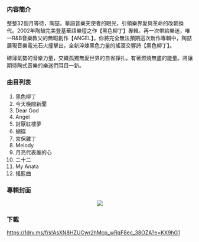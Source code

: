 ### 内容簡介

整整32個月等待，陶喆，華語音樂天使者的眼光，引領樂界愛與革命的改朝換代。2002年陶喆完美登基華語樂壇之作【黑色柳丁】專輯。再一次帶給樂迷，唯一R&B音樂教父的無暇創作【ANGEL】。你將完全無法預期這次新作專輯中，陶喆展現音樂電光石火撞擊出，全新淬煉黑色力量的搖滾交響詩【黑色柳丁】。

磅薄氣勢的音樂力量，交織孤獨無愛世界的自省掙扎，有著燃燒無盡的能量。將讓期待陶式音樂的樂迷們耳目一新。

### 曲目列表

1. 黑色柳丁
2. 今天晚間新聞
3. Dear God
4. Angel
5. 討厭紅樓夢
6. 蝴蝶
7. 宮保雞丁
8. Melody
9. 月亮代表誰的心
10. 二十二
11. My Anata
12. 搖籃曲

### 專輯封面

<div align="center"><img src="https://github.com/KawausoJyou/KawausoJyou.github.io/assets/92703641/07798b50-5a4b-4226-9567-03e9ca9860fd"></div>

### 下載

https://1drv.ms/f/s!AsXN8HZUCwr2hMcp_wRqF8ec_38OZA?e=KX9hG1